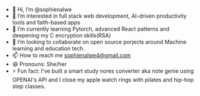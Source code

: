 - 👋 Hi, I’m @sophienalwe
- 👀 I’m interested in full stack web development, AI-driven productivity tools and faith-based apps
- 🌱 I’m currently learning Pytorch, advanced React patterns and deepening my C encryption skills(RSA)
- 💞️ I’m looking to collaborate on open source porjects around Machine learning and education tech.
- 📫 How to reach me sophienalwe4@gmail.com
- 😄 Pronouns: She/her
- ⚡ Fun fact: I've built a smart study nores converter aka note genie using OPENAI's API and I close my apple watch rings with pilates and hip-hop step classes. 

<!---
sophienalwe/sophienalwe is a ✨ special ✨ repository because its `README.md` (this file) appears on your GitHub profile.
You can click the Preview link to take a look at your changes.
--->

